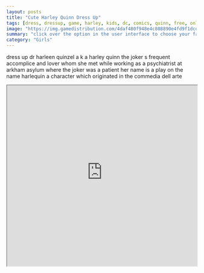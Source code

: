 ```yaml
---
layout: posts
title: "Cute Harley Quinn Dress Up"
tags: [dress, dressup, game, harley, kids, dc, comics, quinn, free, online, games, oyna, game, free, games, play, play, games]
image: "https://img.gamedistribution.com/4daf480f948e4c808890e4fd9f1dcd2d.jpg"
summary: "click over the option in the user interface to choose your favorite makeup and outfit  free online games oyna game free games play play games"
category: "Girls"
---
```


dress up dr harleen quinzel a k a harley quinn the joker s frequent accomplice and lover whom she met while working as a psychiatrist at arkham asylum where the joker was a patient her name is a play on the name harlequin a character which originated in the commedia dell arte

<iframe width="100%" height="480px;" src="https://html5.gamedistribution.com/4daf480f948e4c808890e4fd9f1dcd2d/"></iframe>